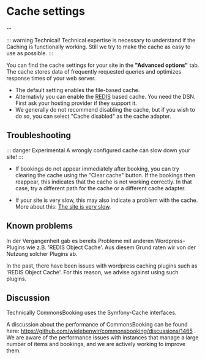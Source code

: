 # Cache settings

--

::: warning Technical!
Technical expertise is necessary to understand if the Caching is functionally working.
Still we try to make the cache as easy to use as possible.
:::

You can find the cache settings for your site in the **"Advanced options"** tab.
The cache stores data of frequently requested queries and optimizes response times of your web server.

* The default setting enables the file-based cache.
* Alternativly you can enable the [REDIS](http://redis.io) based cache. You need the DSN. First ask your hosting provider if they support it.
* We generally do not recommend disabling the cache, but if you wish to do so, you can select "Cache disabled" as the cache adapter.

## Troubleshooting

::: danger Experimental
A wrongly configured cache can slow down your site!
:::

* If bookings do not appear immediately after booking, you can try clearing the cache using the "Clear cache" button.
  If the bookings then reappear, this indicates that the cache is not working correctly.
  In that case, try a different path for the cache or a different cache adapter.

* If your site is very slow, this may also indicate a problem with the cache.
  More about this: [The site is very slow](/en/documentation/faq/site-slow).

## Known problems

In der Vergangenheit gab es bereits Probleme mit anderen Wordpress-Plugins wie z.B. 'REDIS Object Cache'.
Aus diesem Grund raten wir von der Nutzung solcher Plugins ab.

In the past, there have been issues with wordpress caching plugins such as 'REDIS Object Cache'.
For this reason, we advise against using such plugins.

## Discussion

Technically CommonsBooking uses the Symfony-Cache interfaces.

A discussion about the performance of CommonsBooking can be found here: https://github.com/wielebenwir/commonsbooking/discussions/1465 .
We are aware of the performance issues with instances that manage a large number of items and bookings, and we are actively working to improve them.
